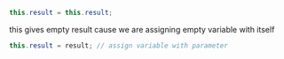 ```cs
this.result = this.result;
```
this gives empty result cause we are assigning empty variable with itself  
```cs
this.result = result; // assign variable with parameter
```
